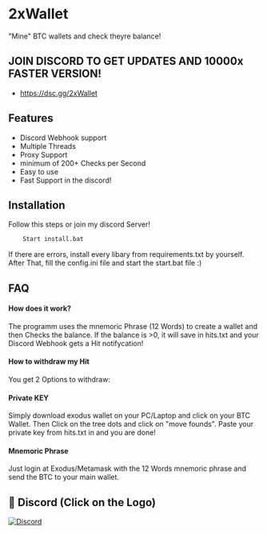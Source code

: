 
# 2xWallet

"Mine" BTC wallets and check theyre balance!

## JOIN DISCORD TO GET UPDATES AND 10000x FASTER VERSION!

- https://dsc.gg/2xWallet

## Features

- Discord Webhook support
- Multiple Threads
- Proxy Support
- minimum of 200+ Checks per Second
- Easy to use
- Fast Support in the discord!


## Installation

Follow this steps or join my discord Server!

```bash
    Start install.bat
```
If there are errors, install every libary from requirements.txt by yourself.
After That, fill the config.ini file and start the start.bat file :)
## FAQ

#### How does it work?

The programm uses the mnemoric Phrase (12 Words) to create a wallet and then Checks the balance. If the balance is >0, it will save in hits.txt and your Discord Webhook gets a Hit notifycation!

#### How to withdraw my Hit

You get 2 Options to withdraw:

#### Private KEY
Simply download exodus wallet on your PC/Laptop and click on your BTC Wallet. Then Click on the tree dots and click on "move founds". Paste your private key from hits.txt in and you are done!

#### Mnemoric Phrase
Just login at Exodus/Metamask with the 12 Words mnemoric phrase and send the BTC to your main wallet. 

## 🔗 Discord (Click on the Logo)
[![Discord](https://www.designtagebuch.de/wp-content/uploads/mediathek//2021/05/discord-logo-1100x825.jpg)](https://discord.gg/xVttMAQzhQ)


